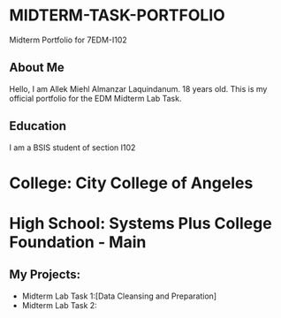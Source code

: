 # MIDTERM-TASK-PORTFOLIO
Midterm Portfolio for 7EDM-I102
## About Me
Hello, I am Allek Miehl Almanzar Laquindanum. 18 years old. This is my official portfolio for the EDM Midterm Lab Task.
## Education
I am a BSIS student of section I102
# College: City College of Angeles
# High School: Systems Plus College Foundation - Main

## My Projects:
- Midterm Lab Task 1:[Data Cleansing and Preparation]
- Midterm Lab Task 2:
